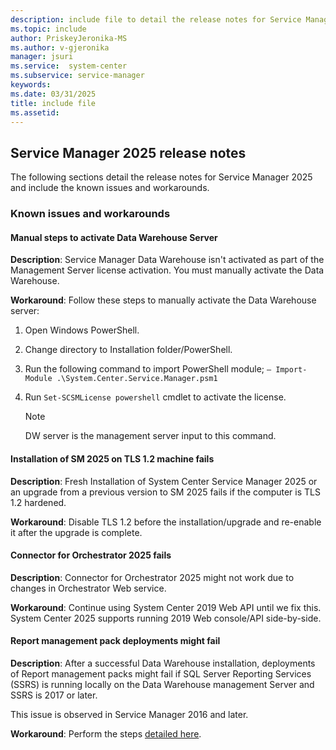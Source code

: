 ```yaml
---
description: include file to detail the release notes for Service Manager 2025
ms.topic: include
author: PriskeyJeronika-MS
ms.author: v-gjeronika
manager: jsuri
ms.service:  system-center
ms.subservice: service-manager
keywords:
ms.date: 03/31/2025
title: include file
ms.assetid:
---
```


## Service Manager 2025 release notes

The following sections detail the release notes for Service Manager 2025 and include the known issues and workarounds.

### Known issues and workarounds

#### Manual steps to activate Data Warehouse Server

**Description**: Service Manager Data Warehouse isn't activated as part of the Management Server license activation. You must manually activate the Data Warehouse.

**Workaround**:
Follow these steps to manually activate the Data Warehouse server:  
1. Open Windows PowerShell.
2. Change directory to Installation folder/PowerShell.
3. Run the following command to import PowerShell module;
   `– Import-Module .\System.Center.Service.Manager.psm1`
4. Run `Set-SCSMLicense powershell` cmdlet to activate the license.

   > [!NOTE]
   > DW server is the management server input to this command.


#### Installation of SM 2025 on TLS 1.2 machine fails

**Description**:
Fresh Installation of System Center Service Manager 2025 or an upgrade from a previous version to SM 2025 fails if the computer is TLS 1.2 hardened.

**Workaround**:
Disable TLS 1.2 before the installation/upgrade and re-enable it after the upgrade is complete.


#### Connector for Orchestrator 2025 fails

**Description**:
Connector for Orchestrator 2025 might not work due to changes in Orchestrator Web service.

**Workaround**:
Continue using System Center 2019 Web API until we fix this. System Center 2025 supports running 2019 Web console/API side-by-side.

#### Report management pack deployments might fail

**Description**: After a successful Data Warehouse installation, deployments of Report management packs might fail if SQL Server Reporting Services (SSRS) is running locally on the Data Warehouse management Server and SSRS is 2017 or later. 

This issue is observed in Service Manager 2016 and later.

**Workaround**: Perform the steps [detailed here](../scsm/config-remote-ssrs.md).

